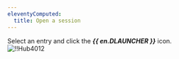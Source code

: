 ```yaml
---
eleventyComputed:
  title: Open a session
---
```

Select an entry and click the ***{{ en.DLAUNCHER }}*** icon.  
![!!Hub4012](https://webdevolutions.azureedge.net/docs/en/hub/Hub4012.png) 
